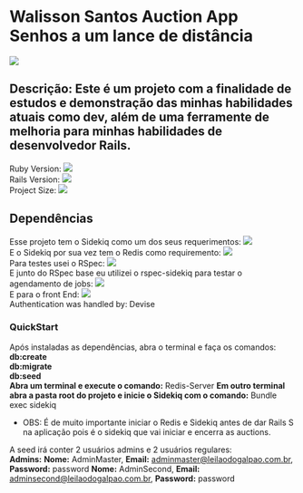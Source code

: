 # Walisson Santos Auction App<br/>Senhos a um lance de distância

<image src="https://img.shields.io/github/languages/top/sorwalisson/Auction-app">

## Descrição: Este é um projeto com a finalidade de estudos e demonstração das minhas habilidades atuais como dev, além de uma ferramente de melhoria para minhas habilidades de desenvolvedor Rails.
Ruby Version: <image src="https://img.shields.io/badge/Ruby-3.1.2-green"><br/>
Rails Version: <image src= "https://img.shields.io/badge/Rails-7.0.4.3-green"><br/>
Project Size: <image src="https://img.shields.io/github/repo-size/sorwalisson/Auction-app?style=for-the-badge"><br/>

## Dependências
Esse projeto tem o Sidekiq como um dos seus requerimentos:
<image src="https://img.shields.io/badge/Sidekiq-7.1.0-green"><br/>
E o Sidekiq por sua vez tem o Redis como requiremento:
<image src="https://img.shields.io/badge/Redis-7.0.11-green"><br/>
Para testes usei o RSpec:
<image src="https://img.shields.io/badge/rspec--rails-3.12-green"><br/>
E junto do RSpec base eu utilizei o rspec-sidekiq para testar o agendamento de jobs:
<image src="https://img.shields.io/badge/rspec--sidekiq-3.1.0-green"><br/>
E para o front End:
<image src="https://img.shields.io/badge/Bootstrap-5.2.3-green"><br/>
Authentication was handled by:
                            Devise


### QuickStart
Após instaladas as dependências, abra o terminal e faça os comandos:
**db:create**<br/>
**db:migrate**<br/>
**db:seed**<br/>
**Abra um terminal e execute o comando:** Redis-Server
**Em outro terminal abra a pasta root do projeto e inicie o Sidekiq com o comando:** Bundle exec sidekiq
- OBS:
  É de muito importante iniciar o Redis e Sidekiq antes de dar Rails S na aplicação pois é o sidekiq que vai iniciar e encerra as auctions. 

A seed irá conter 2 usuários admins e 2 usuários regulares:<br/>
**Admins:**
  **Nome:** AdminMaster, **Email:** adminmaster@leilaodogalpao.com.br, **Password:** password
  **Nome:** AdminSecond, **Email:** adminsecond@leilaodogalpao.com.br, **Password:** password



